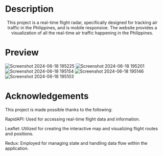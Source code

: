 # Description
<div align="center">
This project is a real-time flight radar, specifically designed for tracking air traffic in the Philippines, and is mobile responsive. The website provides a visualization of all the real-time air traffic happening in the Philippines.
</div>


# Preview

![Screenshot 2024-06-18 195225](https://github.com/Gepzuu/React-Realtime-Flight-Radar/assets/92858147/a69b804c-6a1d-46a0-ad98-6a00485a794c)
![Screenshot 2024-06-18 195201](https://github.com/Gepzuu/React-Realtime-Flight-Radar/assets/92858147/f84fa4dc-65cb-410e-8bfc-f4d0ec86ac55)
![Screenshot 2024-06-18 195154](https://github.com/Gepzuu/React-Realtime-Flight-Radar/assets/92858147/220bb0c3-2391-43e6-8f97-1b1897931c8b)
![Screenshot 2024-06-18 195146](https://github.com/Gepzuu/React-Realtime-Flight-Radar/assets/92858147/a1d00ddf-1bcc-4cdc-a375-ed3136eaf286)
![Screenshot 2024-06-18 195103](https://github.com/Gepzuu/React-Realtime-Flight-Radar/assets/92858147/17337e5b-2785-4d5d-b548-71d8245256b9)



# Acknowledgements

This project is made possible thanks to the following: <br>

RapidAPI: Used for accessing real-time flight data and information.<br>

Leaflet: Utilized for creating the interactive map and visualizing flight routes and positions.<br>

Redux: Employed for managing state and handling data flow within the application.

  

